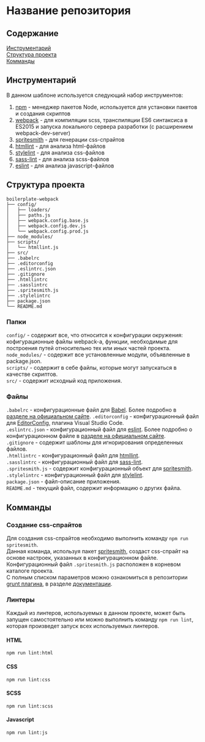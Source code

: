 # Название репозитория
## Содержание
[Инструментарий](#tooling)  
[Структура проекта](#structure)  
[Комманды](#commands)  

## [](#tooling)Инструментарий
В данном шаблоне используется следующий набор инструментов:
1. [npm](https://www.npmjs.com/) - менеджер пакетов Node, используется для установки пакетов и создания скриптов
2. [webpack](https://webpack.js.org/) - для компиляции scss, транспиляции ES6 синтаксиса в ES2015 и запуска локального сервера разработки (с расширением webpack-dev-server)
3. [spritesmith](https://github.com/Ensighten/spritesmith) - для генерации css-спрайтов
4. [htmllint](https://github.com/htmllint/htmllint) - для анализа html-файлов
5. [stylelint](https://stylelint.io/) - для анализа css-файлов
6. [sass-lint](https://www.npmjs.com/package/sass-lint) - для анализа scss-файлов
7. [eslint](https://eslint.org/) - для анализа javascript-файлов
## [](#structure)Структура проекта
```
boilerplate-webpack
├── config/
│   ├── loaders/
│   ├── paths.js
│   ├── webpack.config.base.js
│   ├── webpack.config.dev.js
│   └── webpack.config.prod.js
├── node_modules/
├── scripts/
│   └── htmllint.js
├── src/
├── .babelrc
├── .editorconfig
├── .eslintrc.json
├── .gitignore
├── .htmllintrc
├── .sasslintrc
├── .spritesmith.js
├── .stylelintrc
├── package.json
└── README.md
```
### Папки
```config/``` - содержит все, что относится к конфигурации окружения: кофигурационные файлы webpack-а, функции, необходимые для построения путей относительно тех или иных частей проекта.  
```node_modules/``` - содержит все установленные модули, объявленные в package.json.  
```scripts/``` - содержит в себе файлы, которые могут запускаться в качестве скриптов.  
```src/``` - содержит исходный код приложения.
### Файлы
```.babelrc``` - конфигурационные файл для [Babel](https://babeljs.io/). Более подробно в [разделе на официальном сайте](https://babeljs.io/docs/usage/babelrc/).
```.editorconfig``` - конфигурационный файл для [EditorConfig](http://editorconfig.org/), плагина Visual Studio Code.  
```.eslintrc.json``` - конфигурационный файл для [еslint](https://eslint.org/). Более подробно о конфигурационном файле в [разделе на официальном сайте](https://eslint.org/docs/user-guide/configuring#using-configuration-files).  
```.gitignore``` - содержит шаблоны для игнорирования определенных файлов.  
```.htmllintrc``` - конфигурационный файл для [htmllint](https://github.com/htmllint/htmllint).  
```.sasslintrc``` - конфигурационный файл для [sass-lint](https://www.npmjs.com/package/sass-lint).  
```.spritesmith.js``` - содержит конфигурационный объект для [spritesmith](https://github.com/Ensighten/spritesmith).  
```.stylelintrc``` - конфигурационный файл для [stylelint](https://stylelint.io/).  
```package.json``` - файл-описание приложения.  
```README.md``` - текущий файл, содержит информацию о других файла.  
## [](#commands)Комманды
### Создание css-спрайтов
Для создания css-спрайтов необходимо выполнить команду ```npm run spritesmith```.  
Данная команда, используя пакет [spritesmith](https://github.com/Ensighten/spritesmith), создаст css-спрайт на основе настроек, указанных в конфигурационном файле.
Конфигурационный файл ```.spritesmith.js``` расположен в корневом каталоге проекта.  
С полным списком параметров можно ознакомиться в репозитории [grunt плагина](https://github.com/Ensighten/grunt-spritesmith), в разделе [документации](https://github.com/Ensighten/grunt-spritesmith#documentation).
### Линтеры
Каждый из линтеров, используемых в данном проекте, может быть запущен самостоятельно или можно выполнить команду ```npm run lint```, которая произведет запуск всех используемых линтеров.
#### HTML
```npm run lint:html```
#### CSS
```npm run lint:css```
#### SCSS
```npm run lint:scss```
#### Javascript
```npm run lint:js```

<!-- [1]: https://github.com/Ensighten/spritesmith  Spritesmith -->
<!-- [2]: https://github.com/Ensighten/grunt-spritesmith Grunt repository -->
<!-- [3]: https://github.com/Ensighten/grunt-spritesmith#documentation Description of the config parameters -->
<!-- [4]: https://webpack.js.org/ Webpack -->
<!-- [5]: https://www.npmjs.com/ npm -->
<!-- [6]: https://eslint.org/ eslint -->
<!-- [7]: https://stylelint.io/ stylelint -->
<!-- [8]: https://www.npmjs.com/package/sass-lint sass-lint -->
<!-- [9]: https://github.com/htmllint/htmllint htmllint -->
<!-- [10]: https://babeljs.io/ Babel -->
<!-- [11]: http://editorconfig.org/ editorconfig -->
<!-- [12]: https://eslint.org/docs/user-guide/configuring#using-configuration-files eslint configuration file -->
